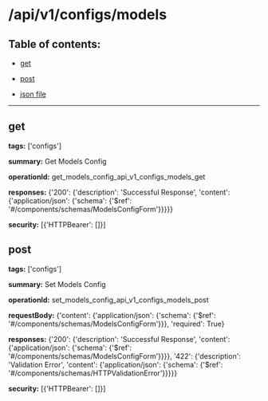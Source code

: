 # /api/v1/configs/models

## Table of contents:
- [get](#get)

- [post](#post)

- [json file](./_api_v1_configs_models.json)

---
<a name="get"></a>
## get

**tags:** ['configs']

**summary:** Get Models Config

**operationId:** get_models_config_api_v1_configs_models_get

**responses:** {'200': {'description': 'Successful Response', 'content': {'application/json': {'schema': {'$ref': '#/components/schemas/ModelsConfigForm'}}}}}

**security:** [{'HTTPBearer': []}]

<a name="post"></a>
## post

**tags:** ['configs']

**summary:** Set Models Config

**operationId:** set_models_config_api_v1_configs_models_post

**requestBody:** {'content': {'application/json': {'schema': {'$ref': '#/components/schemas/ModelsConfigForm'}}}, 'required': True}

**responses:** {'200': {'description': 'Successful Response', 'content': {'application/json': {'schema': {'$ref': '#/components/schemas/ModelsConfigForm'}}}}, '422': {'description': 'Validation Error', 'content': {'application/json': {'schema': {'$ref': '#/components/schemas/HTTPValidationError'}}}}}

**security:** [{'HTTPBearer': []}]

